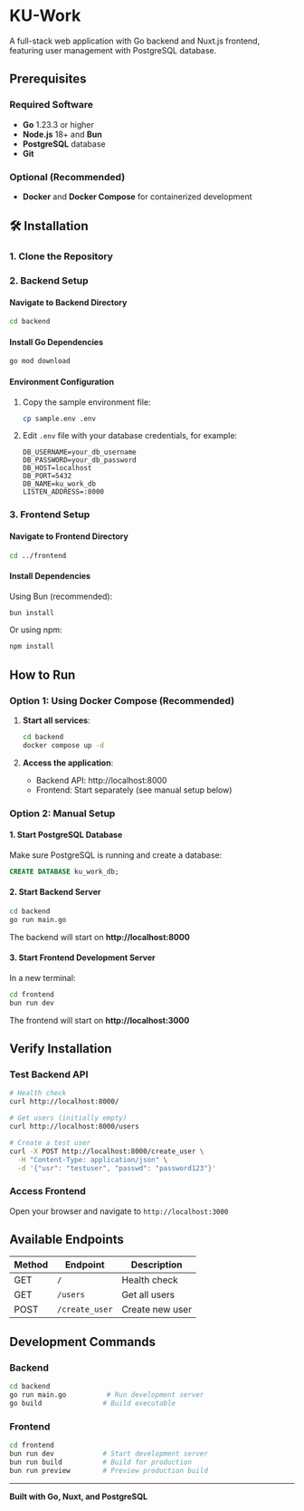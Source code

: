 # KU-Work

A full-stack web application with Go backend and Nuxt.js frontend, featuring user management with PostgreSQL database.

## Prerequisites

### Required Software
- **Go** 1.23.3 or higher
- **Node.js** 18+ and **Bun**
- **PostgreSQL** database
- **Git**

### Optional (Recommended)
- **Docker** and **Docker Compose** for containerized development

## 🛠️ Installation

### 1. Clone the Repository

### 2. Backend Setup

#### Navigate to Backend Directory
```bash
cd backend
```

#### Install Go Dependencies
```bash
go mod download
```

#### Environment Configuration
1. Copy the sample environment file:
   ```bash
   cp sample.env .env
   ```

2. Edit `.env` file with your database credentials, for example:
   ```env
   DB_USERNAME=your_db_username
   DB_PASSWORD=your_db_password
   DB_HOST=localhost
   DB_PORT=5432
   DB_NAME=ku_work_db
   LISTEN_ADDRESS=:8000
   ```

### 3. Frontend Setup

#### Navigate to Frontend Directory
```bash
cd ../frontend
```

#### Install Dependencies
Using Bun (recommended):
```bash
bun install
```

Or using npm:
```bash
npm install
```

## How to Run

### Option 1: Using Docker Compose (Recommended)

1. **Start all services**:
   ```bash
   cd backend
   docker compose up -d
   ```

2. **Access the application**:
   - Backend API: http://localhost:8000
   - Frontend: Start separately (see manual setup below)

### Option 2: Manual Setup

#### 1. Start PostgreSQL Database
Make sure PostgreSQL is running and create a database:
```sql
CREATE DATABASE ku_work_db;
```

#### 2. Start Backend Server
```bash
cd backend
go run main.go
```
The backend will start on **http://localhost:8000**

#### 3. Start Frontend Development Server
In a new terminal:
```bash
cd frontend
bun run dev
```
The frontend will start on **http://localhost:3000**

## Verify Installation

### Test Backend API
```bash
# Health check
curl http://localhost:8000/

# Get users (initially empty)
curl http://localhost:8000/users

# Create a test user
curl -X POST http://localhost:8000/create_user \
  -H "Content-Type: application/json" \
  -d '{"usr": "testuser", "passwd": "password123"}'
```

### Access Frontend
Open your browser and navigate to `http://localhost:3000`

## Available Endpoints

| Method | Endpoint | Description |
|--------|----------|-------------|
| GET | `/` | Health check |
| GET | `/users` | Get all users |
| POST | `/create_user` | Create new user |

## Development Commands

### Backend
```bash
cd backend
go run main.go          # Run development server
go build               # Build executable
```

### Frontend
```bash
cd frontend
bun run dev            # Start development server
bun run build          # Build for production
bun run preview        # Preview production build
```

---

**Built with Go, Nuxt, and PostgreSQL**